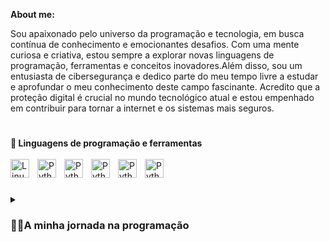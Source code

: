 <b>About me: </b>

Sou apaixonado pelo universo da programação e tecnologia, em busca contínua de conhecimento e emocionantes desafios. Com uma mente curiosa e criativa, estou sempre a explorar novas linguagens de programação, ferramentas e conceitos inovadores.Além disso, sou um entusiasta de cibersegurança e dedico parte do meu tempo livre a estudar e aprofundar o meu conhecimento deste campo fascinante. Acredito que a proteção digital é crucial no mundo tecnológico atual e estou empenhado em contribuir para tornar a internet e os sistemas mais seguros.

#
🧰<B>    Linguagens de programação e ferramentas</B>
<br>
<br>
<img align="left" alt="Linux" width="30px" style="padding-right:10px;" src="https://cdn.jsdelivr.net/gh/devicons/devicon/icons/linux/linux-original.svg"/>
<img align="left" alt="Python" width="30px" style="padding-right:10px;" src="https://cdn.jsdelivr.net/gh/devicons/devicon/icons/python/python-original.svg"/>
<img align="left" alt="Python" width="30px" style="padding-right:10px;" src="https://cdn.jsdelivr.net/gh/devicons/devicon/icons/html5/html5-plain.svg"/>
<img align="left" alt="Python" width="30px" style="padding-right:10px;" src="https://cdn.jsdelivr.net/gh/devicons/devicon/icons/css3/css3-plain.svg"/>
<img align="left" alt="Python" width="30px" style="padding-right:10px;" src="https://cdn.jsdelivr.net/gh/devicons/devicon/icons/javascript/javascript-plain.svg"/>
<img align="left" alt="Python" width="30px" style="padding-right:10px;" src="https://cdn.jsdelivr.net/gh/devicons/devicon/icons/php/php-plain.svg"/>
</br>
#
<details>
  <summary><h3>👨‍💻A minha jornada na programação</h3></summary>
  Conheci o mundo da programação no curso profissional técnico de mulitmédia. No curso aprendi sobre desenvolvimento web, lógica de programação e os principais conceitos, apaixonei-me logo de cara. A partir daí comecei os meus estudos de forma independente. Nesse percurso aprendi sobre front-end, brack-end, automatização, como criar interfaces visuais envolventes e explorando a arte de construir robustos sistemas de apoio por trás das cortinas digitais. Foi também nessa mesma altura em que aprendi o que era e como funciona o mundo Linux e descobri uma outra paixão minha, a cibersegurança. O meu foco é evoluir em ambas as áreas e tornar-me um profissional.
</details>
